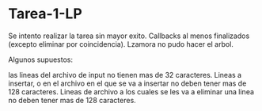 # Tarea-1-LP

Se intento realizar la tarea sin mayor exito.
Callbacks al menos finalizados (excepto eliminar por coincidencia).
Lzamora no pudo hacer el arbol.

Algunos supuestos:

las lineas del archivo de input no tienen mas de 32 caracteres.
Lineas a insertar, o en el archivo en el que se va a insertar no deben tener mas de 128 caracteres.
Lineas de archivo a los cuales se les va a eliminar una linea no deben tener mas de 128 caracteres.


